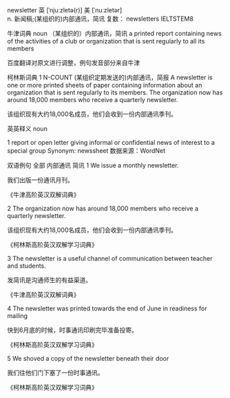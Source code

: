 newsletter
英 [ˈnjuːzletə(r)]   美 [ˈnuːzletər]  
n.
新闻稿;(某组织的)内部通讯，简讯
复数： newsletters
IELTSTEM8


牛津词典
noun
（某组织的）内部通讯，简讯
a printed report containing news of the activities of a club or organization that is sent regularly to all its members

百度翻译对原文进行调整，例句发音部分来自牛津

柯林斯词典
1
N-COUNT (某组织定期发送的)内部通讯，简报
A newsletter is one or more printed sheets of paper containing information about an organization that is sent regularly to its members.
The organization now has around 18,000 members who receive a quarterly newsletter.

该组织现有大约18,000名成员，他们会收到一份内部通讯季刊。

英英释义
noun

1
report or open letter giving informal or confidential news of interest to a special group
Synonym:
newssheet
数据来源：WordNet

双语例句
全部 内部通讯 简讯
1
We issue a monthly newsletter. 

我们出版一份通讯月刊。

《牛津高阶英汉双解词典》

2
The organization now has around 18,000 members who receive a quarterly newsletter. 

该组织现有大约18,000名成员，他们会收到一份内部通讯季刊。

《柯林斯高阶英汉双解学习词典》

3
The newsletter is a useful channel of communication between teacher and students. 

发简讯是沟通师生的有益渠道。

《牛津高阶英汉双解词典》

4
The newsletter was printed towards the end of June in readiness for mailing 

快到6月底的时候，时事通讯印刷完毕准备投寄。

《柯林斯高阶英汉双解学习词典》

5
We shoved a copy of the newsletter beneath their door 

我们往他们门下塞了一份时事通讯。

《柯林斯高阶英汉双解学习词典》